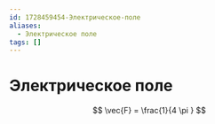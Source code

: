 ```yaml
---
id: 1728459454-Электрическое-поле
aliases:
  - Электрическое поле
tags: []
---
```


# Электрическое поле

$$
    \vec{F} = \frac{1}{4 \pi }
$$
